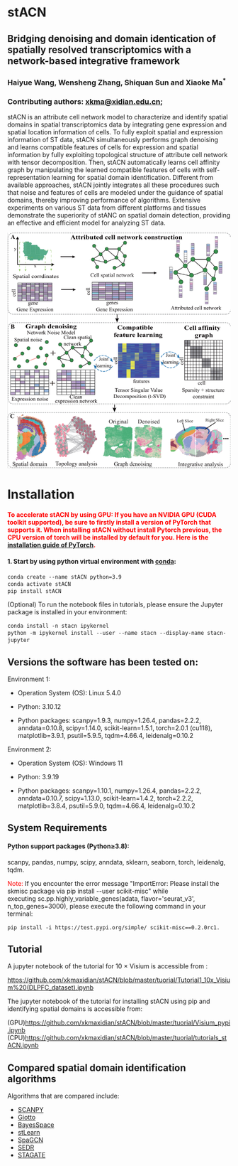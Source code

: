 # stACN 

## Bridging denoising and domain identication of spatially resolved transcriptomics with a network-based integrative framework 

### Haiyue Wang, Wensheng Zhang, Shiquan Sun and Xiaoke Ma<sup>*</sup> 

### Contributing authors: xkma@xidian.edu.cn;  

stACN is an attribute cell network model to characterize and identify spatial domains in spatial transcriptomics 
data by integrating gene expression and spatial location information of cells. To fully exploit spatial and expression
information of ST data, stACN simultaneously performs graph denoising and learns compatible features of cells for
expression and spatial information by fully exploiting topological structure of attribute cell network with tensor
decomposition. Then, stACN automatically learns cell affinity graph by manipulating the learned compatible features
of cells with self- representation learning for spatial domain identification. Different from available approaches,
stACN jointly integrates all these procedures such that noise and features of cells are modeled under the guidance
of spatial domains, thereby improving performance of algorithms. Extensive experiments on various ST data from different
platforms and tissues demonstrate the superiority of stANC on spatial domain detection, providing an effective and efficient
model for analyzing ST data.

![stACN_framework](docs/stACN_framework.png)  

# Installation

#### <font color='red'>To accelerate stACN by using GPU: If you have an NVIDIA GPU (CUDA toolkit supported), be sure to firstly install a version of PyTorch that supports it. When installing stACN without install Pytorch previous, the CPU version of torch will be installed by default for you. Here is the [installation guide of PyTorch](https://pytorch.org/get-started/locally/).</font>

#### 1. Start by using python virtual environment with [conda](https://anaconda.org/):

```shell
conda create --name stACN python=3.9
conda activate stACN
pip install stACN
```

(Optional) To run the notebook files in tutorials, please ensure the Jupyter package is installed in your environment:

```shell
conda install -n stacn ipykernel
python -m ipykernel install --user --name stacn --display-name stacn-jupyter
```

## Versions the software has been tested on:

Environment 1:

- Operation System (OS): Linux 5.4.0

- Python: 3.10.12

- Python packages: scanpy=1.9.3, numpy=1.26.4, pandas=2.2.2, anndata=0.10.8, scipy=1.14.0, scikit-learn=1.5.1, torch=2.0.1 (cu118), matplotlib=3.9.1, psutil=5.9.5, tqdm=4.66.4, leidenalg=0.10.2

Environment 2:

- Operation System (OS): Windows 11

- Python: 3.9.19

- Python packages: scanpy=1.10.1, numpy=1.26.4, pandas=2.2.2, anndata=0.10.7, scipy=1.13.0, scikit-learn=1.4.2, torch=2.2.2, matplotlib=3.8.4, psutil=5.9.0, tqdm=4.66.4, leidenalg=0.10.2

## System Requirements

#### Python support packages  (Python$\geq$3.8): 

scanpy, pandas, numpy, scipy, anndata, sklearn, seaborn, torch, leidenalg, tqdm.

<font color='red'>Note:</font> If you encounter the error message "ImportError: Please install the skmisc package via pip install --user scikit-misc" while executing sc.pp.highly_variable_genes(adata, flavor='seurat_v3', n_top_genes=3000), please execute the following command in your terminal:  
``` shell
pip install -i https://test.pypi.org/simple/ scikit-misc==0.2.0rc1.
```
## Tutorial

A jupyter notebook of the tutorial for 10 $\times$ Visium is accessible from :  

https://github.com/xkmaxidian/stACN/blob/master/tuorial/Tutorial1_10x_Visium%20(DLPFC_dataset).ipynb  

The jupyter notebook of the tutorial for installing stACN using pip and identifying spatial domains is accessible from:

(GPU)https://github.com/xkmaxidian/stACN/blob/master/tuorial/Visium_pypi.ipynb
(CPU)https://github.com/xkmaxidian/stACN/blob/master/tuorial/tutorials_stACN.ipynb



## Compared spatial domain identification algorithms

Algorithms that are compared include: 

* [SCANPY](https://github.com/scverse/scanpy-tutorials)
* [Giotto](https://github.com/drieslab/Giotto)
* [BayesSpace](https://github.com/edward130603/BayesSpace)
* [stLearn](https://github.com/BiomedicalMachineLearning/stLearn)
* [SpaGCN](https://github.com/jianhuupenn/SpaGCN)
* [SEDR](https://github.com/JinmiaoChenLab/SEDR/)
* [STAGATE](https://github.com/QIFEIDKN/STAGATE)